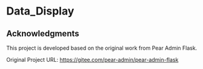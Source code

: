 # Data_Display
## Acknowledgments

This project is developed based on the original work from Pear Admin Flask.

Original Project URL: https://gitee.com/pear-admin/pear-admin-flask
